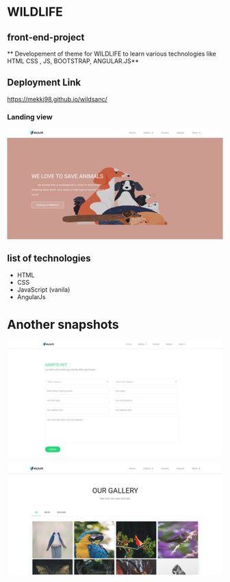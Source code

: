 # WILDLIFE

## front-end-project
** Developement of theme for WILDLIFE to learn various technologies like HTML CSS , JS, BOOTSTRAP, ANGULAR.JS**

## Deployment Link
https://mekkj98.github.io/wildsanc/


### Landing view

![alt text](assets/images/app/2.png)


## list of technologies

* HTML
* CSS
* JavaScript (vanila)
* AngularJs


# Another snapshots

![alt text](assets/images/app/3.png)

![alt text](assets/images/app/4.png)

